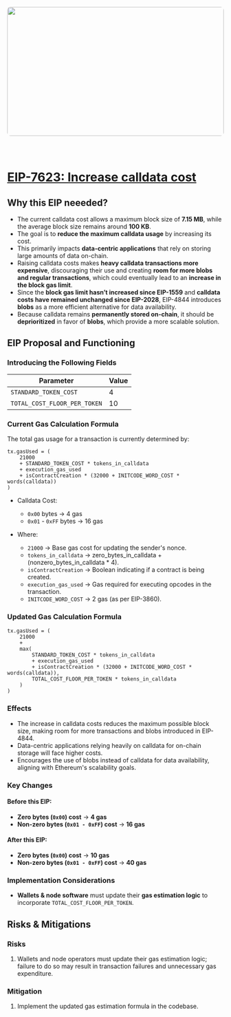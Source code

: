<img src="https://ethereum.org/_next/image/?url=%2F_next%2Fstatic%2Fmedia%2Fhero.94a1ecc4.png&w=1920&q=75"
style="width: 100%; height: 300px; border-radius: 8px; margin-bottom: 40px;"
/>

# [EIP-7623: Increase calldata cost](https://eips.ethereum.org/EIPS/eip-7623)

## Why this EIP neeeded?

- The current calldata cost allows a maximum block size of **7.15 MB**, while the average block size remains around **100 KB**.
- The goal is to **reduce the maximum calldata usage** by increasing its cost.
- This primarily impacts **data-centric applications** that rely on storing large amounts of data on-chain.
- Raising calldata costs makes **heavy calldata transactions more expensive**, discouraging their use and creating **room for more blobs and regular transactions**, which could eventually lead to an **increase in the block gas limit**.
- Since the **block gas limit hasn’t increased since EIP-1559** and **calldata costs have remained unchanged since EIP-2028**, EIP-4844 introduces **blobs** as a more efficient alternative for data availability.
- Because calldata remains **permanently stored on-chain**, it should be **deprioritized** in favor of **blobs**, which provide a more scalable solution.

## EIP Proposal and Functioning

### Introducing the Following Fields

| Parameter                    | Value |
| ---------------------------- | ----- |
| `STANDARD_TOKEN_COST`        | 4     |
| `TOTAL_COST_FLOOR_PER_TOKEN` | 10    |

### Current Gas Calculation Formula

The total gas usage for a transaction is currently determined by:

```solidity
tx.gasUsed = (
    21000
    + STANDARD_TOKEN_COST * tokens_in_calldata
    + execution_gas_used
    + isContractCreation * (32000 + INITCODE_WORD_COST * words(calldata))
)
```

- Calldata Cost:

  - `0x00` bytes → 4 gas
  - `0x01` - `0xFF` bytes → 16 gas

- Where:
  - `21000` → Base gas cost for updating the sender's nonce.
  - `tokens_in_calldata` → zero_bytes_in_calldata + (nonzero_bytes_in_calldata \* 4).
  - `isContractCreation` → Boolean indicating if a contract is being created.
  - `execution_gas_used` → Gas required for executing opcodes in the transaction.
  - `INITCODE_WORD_COST` → 2 gas (as per EIP-3860).

### Updated Gas Calculation Formula

```solidity!
tx.gasUsed = (
    21000
    +
    max(
        STANDARD_TOKEN_COST * tokens_in_calldata
        + execution_gas_used
        + isContractCreation * (32000 + INITCODE_WORD_COST * words(calldata)),
        TOTAL_COST_FLOOR_PER_TOKEN * tokens_in_calldata
    )
)
```

### Effects

- The increase in calldata costs reduces the maximum possible block size, making room for more transactions and blobs introduced in EIP-4844.
- Data-centric applications relying heavily on calldata for on-chain storage will face higher costs.
- Encourages the use of blobs instead of calldata for data availability, aligning with Ethereum's scalability goals.

### Key Changes

#### Before this EIP:

- **Zero bytes (`0x00`) cost** → **4 gas**
- **Non-zero bytes (`0x01 - 0xFF`) cost** → **16 gas**

#### After this EIP:

- **Zero bytes (`0x00`) cost** → **10 gas**
- **Non-zero bytes (`0x01 - 0xFF`) cost** → **40 gas**

### Implementation Considerations

- **Wallets & node software** must update their **gas estimation logic** to incorporate `TOTAL_COST_FLOOR_PER_TOKEN`.

## Risks & Mitigations

### Risks

1. Wallets and node operators must update their gas estimation logic; failure to do so may result in transaction failures and unnecessary gas expenditure.

### Mitigation

1. Implement the updated gas estimation formula in the codebase.
